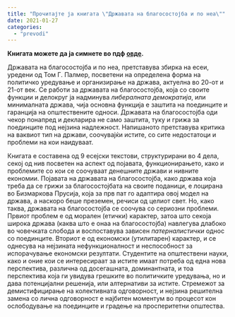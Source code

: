 ```yaml
---
title: "Прочитајте ја книгата \"Државата на благосостојба и по неа\""
date: 2021-01-27
categories: 
  - "prevodi"
---
```


**Книгата можете да ја симнете во пдф [овде](http://libertaniabackup.local/wp-content/uploads/2021/04/Drzavata-na-blagosostojba-Tom-G.-Palmer-Libertania.pdf).**

Државата на благосостојба и по неа, претставува збирка на есеи, уредени од Том Г. Палмер, посветени на опрeделeна форма на политичко уредување и организирање на држава, актуелнa во 20-от и 21-от век. Се работи за државата на благосостојба, која со своите функции и делокруг ја надминува _либералната демократија_, или минималната држава, чија основна функција е заштита на поединците и гаранција на општествените односи. Државата на благосостојба оди чекор понапред и декларира не само заштита, туку и грижа за поединците под нејзина надлежност. Напишаното претставува критика на ваквиот тип на држави, соочувајќи истите, со сите недостатоци и проблеми на кои наидуваат.

Книгата е составена од 9 есејски текстови, структурирани во 4 дела, секој од нив посветен на аспект од појавата, функционирањето, како и проблемите со кои се соочуваат денешните држави и нивните економии. Појавата на државата на благосостојба, како држава која треба да се грижи за благосостојбата на своите поданици, е лоцирана во Бизмаркова Прусија, која за прв пат го адаптира овој модел на држава, а наскоро беше преземен, речиси од целиот свет. Но, како таква, државата на благосостојба се соочува со сериозни проблеми. Првиот проблем е од морален (етички) карактер, затоа што секоја широка држава (каква што е онаа на благосостојба) навлегува длабоко во човечката слобода и воспоставува зависен _патерналистички_ однос со поединците. Вториот е од економски (утилитарен) карактер, и се однесува на нејзината нефункционалност и неспособност за испорачување економски резултати. Студентите на општествени науки, како и оние кои се интересираат за истите имаат потреба од една нова перспектива, различна од досегашната, доминантната, и тоа перспектива која ги увидува грешките во политичките уредувања, но и дава потенцијални решенија, или алтернативи за истите. Стремежот за демистифицирање на колективната одговорност, и нејзина решителна замена со лична одговорност е најбитен моментум во процесот кон ослободување на поединците и градење на просперитетни општества.
